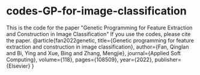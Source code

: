 # codes-GP-for-image-classification

This is the code for the paper "Genetic Programming for Feature Extraction and Construction in Image Classification"
If you use the codes, please cite the paper.
@article{fan2022genetic,
  title={Genetic programming for feature extraction and construction in image classification},
  author={Fan, Qinglan and Bi, Ying and Xue, Bing and Zhang, Mengjie},
  journal={Applied Soft Computing},
  volume={118},
  pages={108509},
  year={2022},
  publisher={Elsevier}
}

